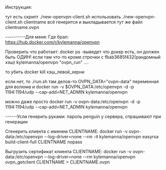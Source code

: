 Инструкция:

тут есть скрипт ./new-openvpn-client.sh 
использовать ./new-openvpn-client.sh clientname
всё генерится и выкладывается тут же файл clientname.ovpn


----------Для меня:
Где брал:   https://hub.docker.com/r/kylemanna/openvpn

Проверить что работает: docker ps  -выведет что докер есть, он должен быть ОДИН!
если там что-то кроме строчки с 
fbab3685f432(рандомный хэш)        kylemanna/openvpn   "ovpn_run"  ....

то убить docker kill хэш_левой_херни 

если нет, то ./run.sh   там делов-то OVPN_DATA="ovpn-data" переменная для волюма и 
docker run -v $OVPN_DATA:/etc/openvpn -d -p 1194:1194/udp --cap-add=NET_ADMIN kylemanna/openvpn

можно даже просто 
docker run -v ovpn-data:/etc/openvpn -d -p 1194:1194/udp --cap-add=NET_ADMIN kylemanna/openvpn

------Усли генерить руками:
пароль penguin у сервера, спрашивают при генерации

Сгенерить клиента с именем CLIENTNAME:
docker run -v ovpn-data:/etc/openvpn --log-driver=none --rm -it kylemanna/openvpn easyrsa build-client-full CLIENTNAME nopass

Выгрузить сертификат клиента CLIENTNAME:
docker run -v ovpn-data:/etc/openvpn --log-driver=none --rm kylemanna/openvpn ovpn_getclient CLIENTNAME > CLIENTNAME.ovpn


